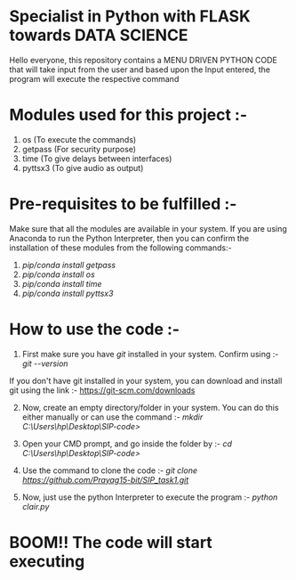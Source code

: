 # Specialist in Python with FLASK towards DATA SCIENCE

Hello everyone, this repository contains a MENU DRIVEN PYTHON CODE that will take input from the user and based upon the Input entered, the program will execute the respective command

# Modules used for this project :-
1. os (To execute the commands)
2. getpass (For security purpose)
3. time (To give delays between interfaces)
4. pyttsx3 (To give audio as output)

# Pre-requisites to be fulfilled :-
Make sure that all the modules are available in your system. If you are using Anaconda to run the Python Interpreter, then you can confirm the installation of these modules from the following commands:-
1. *pip/conda install getpass*
2. *pip/conda install os*
3. *pip/conda install time*
4. *pip/conda install pyttsx3*

# How to use the code :-
1. First make sure you have *git* installed in your system. Confirm using :-
 *git --version*
 
 If you don't have git installed in your system, you can download and install git using the link :- https://git-scm.com/downloads
 
2. Now, create an empty directory/folder in your system. You can do this either manually or can use the command :-
 *mkdir C:\Users\hp\Desktop\SIP-code>*
 
3. Open your CMD prompt, and go inside the folder by :- 
  *cd C:\Users\hp\Desktop\SIP-code>*
  
4. Use the command to clone the code :-
*git clone https://github.com/Prayag15-bit/SIP_task1.git*
 
5. Now, just use the python Interpreter to execute the program :-
 *python clair.py*
 
# BOOM!! The code will start executing
